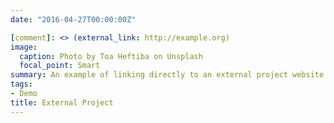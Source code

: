 ```yaml
---
date: "2016-04-27T00:00:00Z"

[comment]: <> (external_link: http://example.org)
image:
  caption: Photo by Toa Heftiba on Unsplash
  focal_point: Smart
summary: An example of linking directly to an external project website using `external_link`.
tags:
- Demo
title: External Project
---
```

